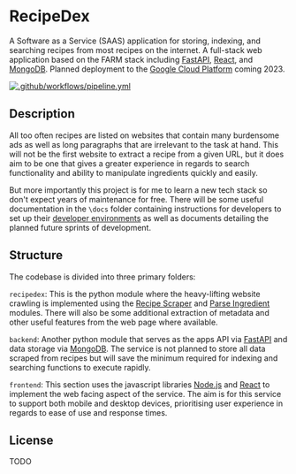 # RecipeDex
A Software as a Service (SAAS) application for storing, indexing, and searching recipes from most recipes on the internet. A full-stack web application based on the FARM stack including [FastAPI](https://fastapi.tiangolo.com/), [React](https://reactjs.org/), and [MongoDB](https://www.mongodb.com/). Planned deployment to the [Google Cloud Platform](https://cloud.google.com/) coming 2023.

[![.github/workflows/pipeline.yml](https://github.com/edgorman/RecipeDex/actions/workflows/pipeline.yml/badge.svg)](https://github.com/edgorman/RecipeDex/actions/workflows/pipeline.yml)

## Description

All too often recipes are listed on websites that contain many burdensome ads as well as long paragraphs that are irrelevant to the task at hand. This will not be the first website to extract a recipe from a given URL, but it does aim to be one that gives a greater experience in regards to search functionality and ability to manipulate ingredients quickly and easily.

But more importantly this project is for me to learn a new tech stack so don't expect years of maintenance for free. There will be some useful documentation in the `\docs` folder containing instructions for developers to set up their [developer environments](docs/developer.md) as well as documents detailing the planned future sprints of development.

## Structure

The codebase is divided into three primary folders:

`recipedex`: This is the python module where the heavy-lifting website crawling is implemented using the [Recipe Scraper](https://github.com/hhursev/recipe-scrapers) and [Parse Ingredient](https://github.com/MichielMag/parse-ingredients) modules. There will also be some additional extraction of metadata and other useful features from the web page where available.

`backend`: Another python module that serves as the apps API via [FastAPI](https://fastapi.tiangolo.com/) and data storage via [MongoDB](https://www.mongodb.com/). The service is not planned to store all data scraped from recipes but will save the minimum required for indexing and searching functions to execute rapidly.

`frontend`: This section uses the javascript libraries [Node.js](https://nodejs.org/en/) and [React](https://reactjs.org/) to implement the web facing aspect of the service. The aim is for this service to support both mobile and desktop devices, prioritising user experience in regards to ease of use and response times.

## License

TODO

